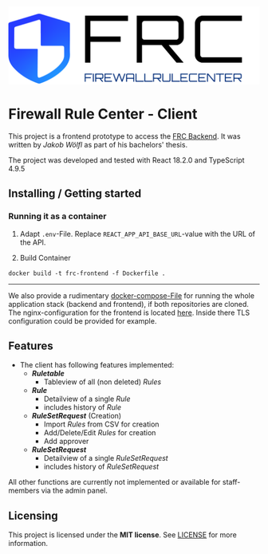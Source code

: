 ![FRC logo](docs/Logo.png)

# Firewall Rule Center - Client

This project is a frontend prototype to access the [FRC Backend](https://github.com/DerFuz/firewall-rule-center).
It was written by *Jakob Wölfl* as part of his bachelors' thesis.

The project was developed and tested with React 18.2.0 and TypeScript 4.9.5

## Installing / Getting started

### Running it as a container

1. Adapt `.env`-File. Replace `REACT_APP_API_BASE_URL`-value with the URL of the API.

2. Build Container
```shell
docker build -t frc-frontend -f Dockerfile .
```

---

We also provide a rudimentary [docker-compose-File](misc/docker-compose.yaml) for running the whole application stack (backend and frontend), if both repositories are cloned. The nginx-configuration for the frontend is located [here](nginx-frc.conf). Inside there TLS configuration could be provided for example.


## Features

- The client has following features implemented:
  - ***Ruletable***
    - Tableview of all (non deleted) *Rules*
  - ***Rule*** 
    - Detailview of a single *Rule*
    - includes history of *Rule*
  - ***RuleSetRequest*** (Creation)
    - Import *Rules* from CSV for creation
    - Add/Delete/Edit *Rules* for creation
    - Add approver
  - ***RuleSetRequest***
    - Detailview of a single *RuleSetRequest*
    - includes history of *RuleSetRequest*

All other functions are currently not implemented or available for staff-members via the admin panel.

## Licensing 

This project is licensed under the **MIT license**.
See [LICENSE](LICENSE) for more information.